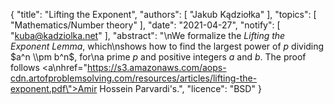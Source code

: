 {
    "title": "Lifting the Exponent",
    "authors": [
        "Jakub Kądziołka"
    ],
    "topics": [
        "Mathematics/Number theory"
    ],
    "date": "2021-04-27",
    "notify": [
        "kuba@kadziolka.net"
    ],
    "abstract": "\nWe formalize the <i>Lifting the Exponent Lemma</i>, which\nshows how to find the largest power of $p$ dividing $a^n \\pm b^n$, for\na prime $p$ and positive integers $a$ and $b$. The proof follows <a\nhref=\"https://s3.amazonaws.com/aops-cdn.artofproblemsolving.com/resources/articles/lifting-the-exponent.pdf\">Amir Hossein Parvardi's</a>.",
    "licence": "BSD"
}
